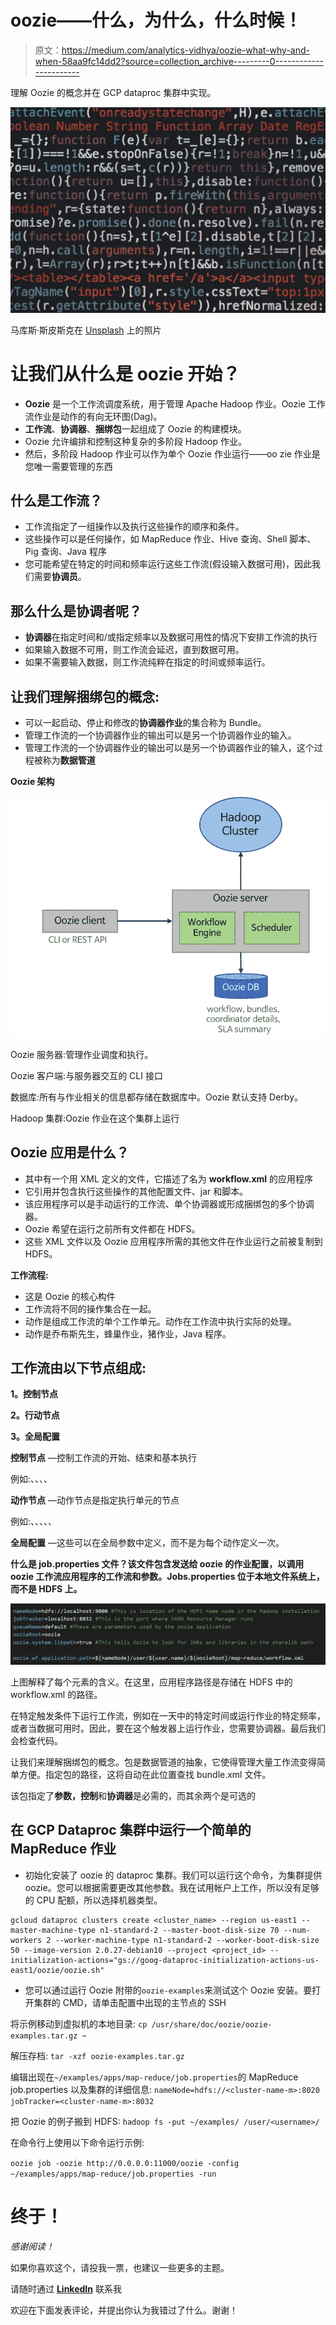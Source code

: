 # oozie——什么，为什么，什么时候！

> 原文：<https://medium.com/analytics-vidhya/oozie-what-why-and-when-58aa9fc14dd2?source=collection_archive---------0----------------------->

理解 Oozie 的概念并在 GCP dataproc 集群中实现。

![](img/54fa57b1a38c5b70299293661190bcf8.png)

马库斯·斯皮斯克在 [Unsplash](https://unsplash.com?utm_source=medium&utm_medium=referral) 上的照片

# 让我们从什么是 oozie 开始？

*   **Oozie** 是一个工作流调度系统，用于管理 Apache Hadoop 作业。Oozie 工作流作业是动作的有向无环图(Dag)。
*   **工作流**、**协调器**、**捆绑包**一起组成了 Oozie 的构建模块。
*   Oozie 允许编排和控制这种复杂的多阶段 Hadoop 作业。
*   然后，多阶段 Hadoop 作业可以作为单个 Oozie 作业运行——oo zie 作业是您唯一需要管理的东西

## 什么是工作流？

*   工作流指定了一组操作以及执行这些操作的顺序和条件。
*   这些操作可以是任何操作，如 MapReduce 作业、Hive 查询、Shell 脚本、Pig 查询、Java 程序
*   您可能希望在特定的时间和频率运行这些工作流(假设输入数据可用)，因此我们需要**协调员**。

## 那么什么是协调者呢？

*   **协调器**在指定时间和/或指定频率以及数据可用性的情况下安排工作流的执行
*   如果输入数据不可用，则工作流会延迟，直到数据可用。
*   如果不需要输入数据，则工作流纯粹在指定的时间或频率运行。

## 让我们理解捆绑包的概念:

*   可以一起启动、停止和修改的**协调器作业**的集合称为 Bundle。
*   管理工作流的一个协调器作业的输出可以是另一个协调器作业的输入。
*   管理工作流的一个协调器作业的输出可以是另一个协调器作业的输入，这个过程被称为**数据管道**

**Oozie 架构**

![](img/f472d862bbfd63e07f8191b61a7a102d.png)

Oozie 服务器:管理作业调度和执行。

Oozie 客户端:与服务器交互的 CLI 接口

数据库:所有与作业相关的信息都存储在数据库中。Oozie 默认支持 Derby。

Hadoop 集群:Oozie 作业在这个集群上运行

## Oozie 应用是什么？

*   其中有一个用 XML 定义的文件，它描述了名为 **workflow.xml** 的应用程序
*   它引用并包含执行这些操作的其他配置文件、jar 和脚本。
*   该应用程序可以是手动运行的工作流、单个协调器或形成捆绑包的多个协调器。
*   Oozie 希望在运行之前所有文件都在 HDFS。
*   这些 XML 文件以及 Oozie 应用程序所需的其他文件在作业运行之前被复制到 HDFS。

**工作流程:**

*   这是 Oozie 的核心构件
*   工作流将不同的操作集合在一起。
*   动作是组成工作流的单个工作单元。动作在工作流中执行实际的处理。
*   动作是乔布斯先生，蜂巢作业，猪作业，Java 程序。

## 工作流由以下节点组成:

**1。控制节点**

**2。行动节点**

**3。全局配置**

**控制节点** —控制工作流的开始、结束和基本执行

例如:<start>、<end>、<kill>、<ok>、</ok></kill></end></start>

**动作节点** —动作节点是指定执行单元的节点

例如:<map-reduce>、<pig>、<hive>、<shell>、<fs>、<email></email></fs></shell></hive></pig></map-reduce>

**全局配置** —这些可以在全局参数中定义，而不是为每个动作定义一次。

**什么是 job.properties 文件？该文件包含发送给 oozie 的作业配置，以调用 oozie 工作流应用程序的工作流和参数。Jobs.properties 位于本地文件系统上，而不是 HDFS 上。**

![](img/16ef9a66a77d83f199d1e1e2271a742b.png)

上图解释了每个元素的含义。在这里，应用程序路径是存储在 HDFS 中的 workflow.xml 的路径。

在特定触发条件下运行工作流，例如在一天中的特定时间或运行作业的特定频率，或者当数据可用时。因此，要在这个触发器上运行作业，您需要协调器。最后我们会检查代码。

让我们来理解捆绑包的概念。包是数据管道的抽象，它使得管理大量工作流变得简单方便。指定包的路径，这将自动在此位置查找 bundle.xml 文件。

该包指定了**参数，控制**和**协调器**是必需的，而其余两个是可选的

## 在 GCP Dataproc 集群中运行一个简单的 MapReduce 作业

*   初始化安装了 oozie 的 dataproc 集群。我们可以运行这个命令，为集群提供 oozie。您可以根据需要更改其他参数。我在试用帐户上工作，所以没有足够的 CPU 配额，所以选择机器类型。

```
gcloud dataproc clusters create <cluster_name> --region us-east1 --master-machine-type n1-standard-2 --master-boot-disk-size 70 --num-workers 2 --worker-machine-type n1-standard-2 --worker-boot-disk-size 50 --image-version 2.0.27-debian10 --project <project_id> --initialization-actions="gs://goog-dataproc-initialization-actions-us-east1/oozie/oozie.sh"
```

*   您可以通过运行 Oozie 附带的`oozie-examples`来测试这个 Oozie 安装。要打开集群的 CMD，请单击配置中出现的主节点的 SSH

将示例移动到虚拟机的本地目录:
`cp /usr/share/doc/oozie/oozie-examples.tar.gz ~`

解压存档:
`tar -xzf oozie-examples.tar.gz`

编辑出现在`~/examples/apps/map-reduce/job.properties`的 MapReduce job.properties 以及集群的详细信息:
`nameNode=hdfs://<cluster-name-m>:8020
jobTracker=<cluster-name-m>:8032`

把 Oozie 的例子搬到 HDFS:
`hadoop fs -put ~/examples/ /user/<username>/`

在命令行上使用以下命令运行示例:

`oozie job -oozie http://0.0.0.0:11000/oozie -config ~/examples/apps/map-reduce/job.properties -run`

# 终于！

*感谢阅读！*

如果你喜欢这个，请投我一票，也建议一些更多的主题。

请随时通过 [**LinkedIn**](https://www.linkedin.com/in/ajinkya-mishrikotkar-a6594a144/) 联系我

欢迎在下面发表评论，并提出你认为我错过了什么。谢谢！